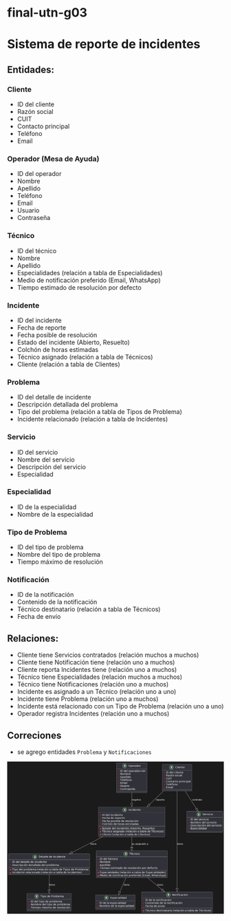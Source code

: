 # final-utn-g03
# Sistema de reporte de incidentes

## Entidades:

### Cliente
- ID del cliente
- Razón social
- CUIT
- Contacto principal
- Teléfono
- Email

### Operador (Mesa de Ayuda)
- ID del operador
- Nombre
- Apellido
- Teléfono
- Email
- Usuario
- Contraseña

### Técnico
- ID del técnico
- Nombre
- Apellido
- Especialidades (relación a tabla de Especialidades)
- Medio de notificación preferido (Email, WhatsApp)
- Tiempo estimado de resolución por defecto

### Incidente
- ID del incidente
- Fecha de reporte
- Fecha posible de resolución
- Estado del incidente (Abierto, Resuelto)
- Colchón de horas estimadas
- Técnico asignado (relación a tabla de Técnicos)
- Cliente (relación a tabla de Clientes)

### Problema
- ID del detalle de incidente
- Descripción detallada del problema
- Tipo del problema (relación a tabla de Tipos de Problema)
- Incidente relacionado (relación a tabla de Incidentes)

### Servicio
- ID del servicio
- Nombre del servicio
- Descripción del servicio
- Especialidad

### Especialidad
- ID de la especialidad
- Nombre de la especialidad

### Tipo de Problema
- ID del tipo de problema
- Nombre del tipo de problema
- Tiempo máximo de resolución

### Notificación
- ID de la notificación
- Contenido de la notificación
- Técnico destinatario (relación a tabla de Técnicos)
- Fecha de envío

## Relaciones:

- Cliente tiene Servicios contratados (relación muchos a muchos)
- Cliente tiene Notificación tiene (relación uno a muchos)
- Cliente reporta Incidentes tiene (relación uno a muchos)
- Técnico tiene Especialidades (relación muchos a muchos)
- Técnico tiene Notificaciones (relación uno a muchos)
- Incidente es asignado a un Técnico (relación uno a uno)
- Incidente tiene Problema (relación uno a muchos)
- Incidente está relacionado con un Tipo de Problema (relación uno a uno)
- Operador registra Incidentes (relación uno a muchos)


## Correciones 
- se agrego entidades `Problema` y `Notificaciones`
  

![DER](./uml.png)
